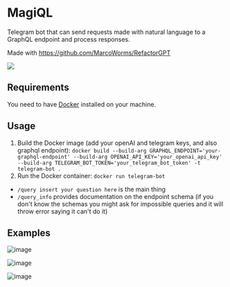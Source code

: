 # MagiQL

Telegram bot that can send requests made with natural language to a GraphQL endpoint and process responses.

Made with https://github.com/MarcoWorms/RefactorGPT

[![](https://licensebuttons.net/p/zero/1.0/88x31.png)](https://creativecommons.org/publicdomain/zero/1.0/)

## Requirements

You need to have [Docker](https://docs.docker.com/engine/install/) installed on your machine.

## Usage

1. Build the Docker image (add your openAI and telegram keys, and also graphql endpoint): `docker build --build-arg GRAPHQL_ENDPOINT='your-graphql-endpoint' --build-arg OPENAI_API_KEY='your_openai_api_key' --build-arg TELEGRAM_BOT_TOKEN='your_telegram_bot_token' -t telegram-bot .`
2. Run the Docker container: `docker run telegram-bot`

- `/query insert your question here` is the main thing
- `/query_info` provides documentation on the endpoint schema (if you don't know the schemas you might ask for impossible queries and it will throw error saying it can't do it)

## Examples

![image](https://github.com/MarcoWorms/MagiQL/assets/7863230/99b3228e-d775-4633-b579-78499e3eca8c)

![image](https://github.com/MarcoWorms/MagiQL/assets/7863230/3ed88530-fb04-4ecf-a1bf-9f33a902516d)

![image](https://github.com/MarcoWorms/MagiQL/assets/7863230/dbbeadc9-5b86-4746-b23e-7ebb3707521a)
